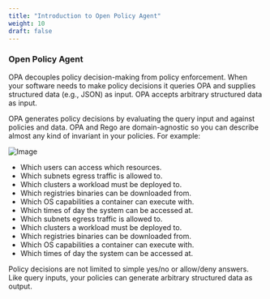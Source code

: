 ```yaml
---
title: "Introduction to Open Policy Agent"
weight: 10
draft: false
---
```


### Open Policy Agent

OPA decouples policy decision-making from policy enforcement. When your software needs to make policy decisions it queries OPA and supplies structured data (e.g., JSON) as input. OPA accepts arbitrary structured data as input.

OPA generates policy decisions by evaluating the query input and against policies and data. OPA and Rego are domain-agnostic so you can describe almost any kind of invariant in your policies. For example:

![Image](/images/opa/opa-service.png)

- Which users can access which resources.
- Which subnets egress traffic is allowed to.
- Which clusters a workload must be deployed to.
- Which registries binaries can be downloaded from.
- Which OS capabilities a container can execute with.
- Which times of day the system can be accessed at.
- Which subnets egress traffic is allowed to.
- Which clusters a workload must be deployed to.
- Which registries binaries can be downloaded from.
- Which OS capabilities a container can execute with.
- Which times of day the system can be accessed at.

Policy decisions are not limited to simple yes/no or allow/deny answers. Like query inputs, your policies can generate arbitrary structured data as output.